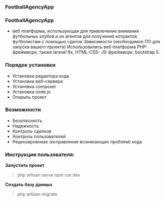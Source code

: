 ### FootballAgencyApp
###  FootballAgencyApp 
- веб платформа, использующая для привлечение внимания футбольных клубов и их агентов 
для получения котрактов футболистам с помощью сделок
Зависимости (необходимое ПО для запуска вашего проекта)
Использовались веб платформа PHP-фреймворк, также laravel 9x, HTML-CSS- JS-фреймворк, bootstrap 5.

### Порядок установки

- Установка редактора кода
- Установка веб-сервера
- Установка composer
- Установка node.js
- Открыть проект

### Возможности

- Безопасность
- Надежность
- Контроль сделков
- Контроль пользователей
- Рецензировниае (исправление возникающих проблем) кода

### Инструкция пользователя:

**Запустить проект**

> php artisan serve
> npm run dev

**Создать базу данных**

> php artisan migrate

 

 
